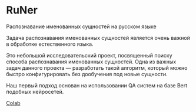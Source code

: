 # RuNer
Распознавание именованных сущностей на русском языке


Задача распознавания именованных сущностей является очень важной в обработке естественного языка.

Это небольшой исследовательский проект, посвященный поиску способа распознавания именованных сущностей. Одна из важных задач данного проекта — разработать такой алгоритм, который можно быстро конфигурировать без дообучения под новые сущности.

Наш первый подход основан на использовании QA систем на базе Bert подобных нейросетей.

[Colab](https://colab.research.google.com/drive/1IJXwb-l2GXoyD70ZLByATrT9yKYh-xZn?usp=sharing)